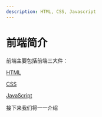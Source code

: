 ```yaml
---
description: HTML, CSS, Javascript
---
```


# 前端简介

前端主要包括前端三大件：

[HTML](html.md)

[CSS](css.md)

[JavaScript](javascript.md)

接下来我们将一一介绍
